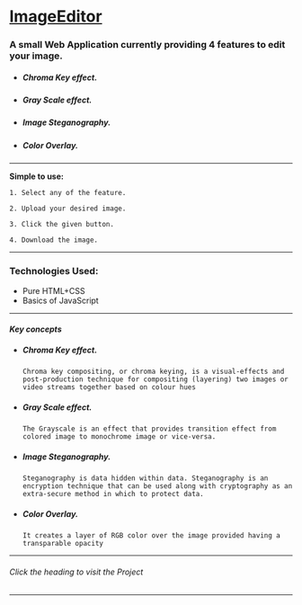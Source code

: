 # [ImageEditor](https://codepen.io/debugagrawal/full/JjGmgWN) 

### A small Web Application currently providing 4 features to edit your image.

* ##### Chroma Key effect.
* ##### Gray Scale effect.
* ##### Image Steganography.
* ##### Color Overlay.
---

**Simple to use:**
```
1. Select any of the feature. 

2. Upload your desired image. 

3. Click the given button. 

4. Download the image.
```

---
### Technologies Used:
* Pure HTML+CSS
* Basics of JavaScript
---

#### *Key concepts*
* ##### Chroma Key effect.
  `Chroma key compositing, or chroma keying, is a visual-effects and post-production technique for compositing (layering) two images or video streams together based on colour hues`
* ##### Gray Scale effect.
  `The Grayscale is an effect that provides transition effect from colored image to monochrome image or vice-versa. `
* ##### Image Steganography.
  `Steganography is data hidden within data. Steganography is an encryption technique that can be used along with cryptography as an extra-secure method in which to protect data.`
* ##### Color Overlay.
  `It creates a layer of RGB color over the image provided having a transparable opacity`
  
---
###### *Click the heading to visit the Project*
---
